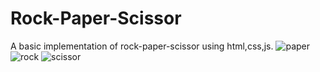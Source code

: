 # Rock-Paper-Scissor
A basic implementation of rock-paper-scissor using html,css,js.
![paper](https://github.com/punugotichandrasekhar/Rock-Paper-Scissor/assets/132244941/25fbaa02-3b9b-4010-bd37-af9bc96db246)
![rock](https://github.com/punugotichandrasekhar/Rock-Paper-Scissor/assets/132244941/d86bd24b-bf02-4e6e-b7b2-2089f3b88e57)
![scissor](https://github.com/punugotichandrasekhar/Rock-Paper-Scissor/assets/132244941/5c1bf146-4497-4a34-b528-2fe40277a2d5)
